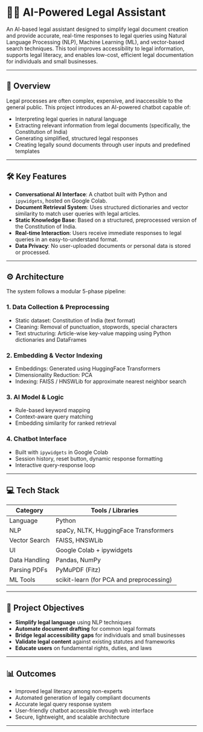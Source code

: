 
# 🧑‍⚖️ AI-Powered Legal Assistant

An AI-based legal assistant designed to simplify legal document creation and provide accurate, real-time responses to legal queries using Natural Language Processing (NLP), Machine Learning (ML), and vector-based search techniques. This tool improves accessibility to legal information, supports legal literacy, and enables low-cost, efficient legal documentation for individuals and small businesses.

---

## 📌 Overview

Legal processes are often complex, expensive, and inaccessible to the general public. This project introduces an AI-powered chatbot capable of:

- Interpreting legal queries in natural language
- Extracting relevant information from legal documents (specifically, the Constitution of India)
- Generating simplified, structured legal responses
- Creating legally sound documents through user inputs and predefined templates

---

## 🛠️ Key Features

- **Conversational AI Interface**: A chatbot built with Python and `ipywidgets`, hosted on Google Colab.
- **Document Retrieval System**: Uses structured dictionaries and vector similarity to match user queries with legal articles.
- **Static Knowledge Base**: Based on a structured, preprocessed version of the Constitution of India.
- **Real-time Interaction**: Users receive immediate responses to legal queries in an easy-to-understand format.
- **Data Privacy**: No user-uploaded documents or personal data is stored or processed.

---

## ⚙️ Architecture

The system follows a modular 5-phase pipeline:

### 1. Data Collection & Preprocessing
- Static dataset: Constitution of India (text format)
- Cleaning: Removal of punctuation, stopwords, special characters
- Text structuring: Article-wise key-value mapping using Python dictionaries and DataFrames

### 2. Embedding & Vector Indexing
- Embeddings: Generated using HuggingFace Transformers
- Dimensionality Reduction: PCA
- Indexing: FAISS / HNSWLib for approximate nearest neighbor search

### 3. AI Model & Logic
- Rule-based keyword mapping
- Context-aware query matching
- Embedding similarity for ranked retrieval

### 4. Chatbot Interface
- Built with `ipywidgets` in Google Colab
- Session history, reset button, dynamic response formatting
- Interactive query-response loop


---

## 💻 Tech Stack

| Category         | Tools / Libraries                                 |
|------------------|--------------------------------------------------|
| Language         | Python                                            |
| NLP              | spaCy, NLTK, HuggingFace Transformers             |
| Vector Search    | FAISS, HNSWLib                                    |
| UI               | Google Colab + ipywidgets                         |
| Data Handling    | Pandas, NumPy                                     |
| Parsing PDFs     | PyMuPDF (Fitz)                                    |
| ML Tools         | scikit-learn (for PCA and preprocessing)          |

---

## 🎯 Project Objectives

- **Simplify legal language** using NLP techniques
- **Automate document drafting** for common legal formats
- **Bridge legal accessibility gaps** for individuals and small businesses
- **Validate legal content** against existing statutes and frameworks
- **Educate users** on fundamental rights, duties, and laws

---

## 📊 Outcomes

- Improved legal literacy among non-experts
- Automated generation of legally compliant documents
- Accurate legal query response system
- User-friendly chatbot accessible through web interface
- Secure, lightweight, and scalable architecture

---

